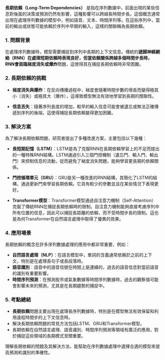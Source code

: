 **長期依賴（Long-Term Dependencies）** 是指在序列數據中，前面出現的某些信息對後面的決策或預測仍然有影響，這種影響可以跨越長時間步長。這個概念通常出現在處理序列數據的模型中，例如語音、文本、時間序列等。在這些序列中，當前的輸出或狀態可能依賴於序列中早期的輸入，這樣的關聯稱為長期依賴。

### 1. **問題背景**

在處理序列數據時，模型需要捕捉到序列中長期的上下文信息。傳統的**遞歸神經網絡（RNN）**在處理短期依賴時表現良好，但當依賴關係跨越多個時間步長時，RNN會面臨**梯度消失或爆炸**問題，這使得其在捕捉長期依賴時非常困難。

### 2. **長期依賴的挑戰**

- **梯度消失與爆炸**：在反向傳播過程中，梯度會隨著時間步數的增長而變得極其小（消失）或極其大（爆炸），這導致模型無法有效地學習到長期的關聯性。
    
- **信息丟失**：隨著序列長度的增加，較早的輸入信息可能會被遺忘或無法正確傳遞到序列的後端，這使得捕捉長期依賴變得更加困難。
    

### 3. **解決方案**

為了解決長期依賴問題，研究者提出了多種改進方案，主要包括以下幾種：

- **長短期記憶（LSTM）**：LSTM是為了克服RNN在長期依賴學習上的不足而提出的一種特殊RNN結構。LSTM通過引入三個門控機制（遺忘門、輸入門、輸出門）來控制信息的流動，從而避免了梯度消失問題，能夠學習更長期的依賴關係。
    
- **門控循環單元（GRU）**：GRU是另一種改進的RNN結構，其簡化了LSTM的結構，通過更新門來學習長期依賴。它具有較少的參數並且在某些情況下表現更好。
    
- **Transformer模型**：Transformer模型通過自注意力機制（Self-Attention）克服了傳統RNN在捕捉長期依賴時的限制。自注意力機制能夠直接考慮序列中所有位置的信息，因此可以捕捉長距離的依賴，而不受時間步長的限制。這也是為何Transformer在自然語言處理中取得了優異的效果。
    

### 4. **應用場景**

長期依賴的概念在許多序列數據處理的應用中都非常重要，例如：

- **自然語言處理（NLP）**：在語言模型中，單詞的含義通常依賴於之前的上下文，特別是在處理長句子或長段落時。
- **語音識別**：語音中的語音信號在時間上是連續的，過去的語音信息對當前語音的識別有重要影響。
- **時間序列預測**：在預測股市或氣象數據等時間序列數據時，過去的觀察值可能會影響未來的預測，尤其是在長期趨勢的捕捉中。

### 5. **考點總結**

- **長期依賴**問題主要出現在處理長序列數據時，特別是在模型無法有效保留和利用遠程時間步的上下文信息時。
- 解決長期依賴問題的常見方法包括LSTM、GRU和Transformer模型。
- 長期依賴在自然語言處理、語音識別、時間序列預測等領域有廣泛的應用，對於捕捉這些領域的長期模式至關重要。

理解長期依賴的問題及其解決方法，能幫助在序列數據處理中選擇合適的模型來提高預測和識別的準確性。